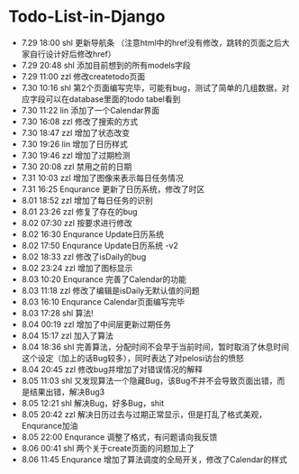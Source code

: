 # Todo-List-in-Django

- 7.29 18:00 shl 更新导航条 （注意html中的href没有修改，跳转的页面之后大家自行设计好后修改href）
- 7.29 20:48 shl 添加目前想到的所有models字段
- 7.29 11:00 zzl 修改createtodo页面
- 7.30 10:16 shl 第2个页面编写完毕，可能有bug，测试了简单的几组数据，对应字段可以在database里面的todo tabel看到
- 7.30 11:22 lin 添加了一个Calendar界面
- 7.30 16:08 zzl 修改了搜索的方式
- 7.30 18:47 zzl 增加了状态改变
- 7.30 19:26 lin 增加了日历样式
- 7.30 19:46 zzl 增加了过期检测
- 7.30 20:08 zzl 禁用之前的日期
- 7.31 10:03 zzl 增加了图像来表示每日任务情况
- 7.31 16:25 Enqurance 更新了日历系统，修改了时区
- 8.01 18:52 zzl 增加了每日任务的识别
- 8.01 23:26 zzl 修复了存在的bug
- 8.02 07:30 zzl 按要求进行修改
- 8.02 16:30 Enqurance Update日历系统
- 8.02 17:50 Enqurance Update日历系统 -v2
- 8.02 18:33 zzl 修改了isDaily的bug
- 8.02 23:24 zzl 增加了图标显示
- 8.03 10:20 Enqurance 完善了Calendar的功能
- 8.03 11:18 zzl 修改了编辑是isDaily无默认值的问题
- 8.03 16:10 Enqurance Calendar页面编写完毕
- 8.03 17:28 shl 算法!
- 8.04 00:19 zzl 增加了中间层更新过期任务
- 8.04 15:17 zzl 加入了算法
- 8.04 18:36 shl 完善算法，分配时间不会早于当前时间，暂时取消了休息时间这个设定（加上的话Bug较多），同时表达了对pelosi访台的愤怒
- 8.04 20:45 zzl 修改bug并增加了对错误情况的解释 
- 8.05 11:03 shl 又发现算法一个隐藏Bug，该Bug不并不会导致页面出错，而是结果出错，解决Bug3
- 8.05 12:21 shl 解决Bug，好多Bug，shit
- 8.05 20:42 zzl 解决日历过去与过期正常显示，但是打乱了格式美观，Enqurance加油
- 8.05 22:00 Enqurance 调整了格式，有问题请向我反馈
- 8.06 00:41 shl 两个关于create页面的问题加上了
- 8.06 11:45 Enqurance 增加了算法调度的全局开关，修改了Calendar的样式